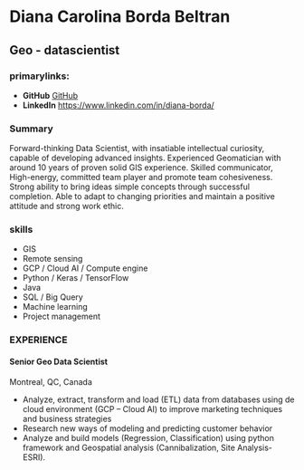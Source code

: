 # Diana Carolina Borda Beltran
## Geo - datascientist 

### primarylinks:
 - **GitHub**
   [GitHub](https://github.com/dianaborda)
 - **LinkedIn**
   https://www.linkedin.com/in/diana-borda/

### Summary
Forward-thinking Data Scientist, with insatiable intellectual curiosity, capable of developing advanced insights. Experienced Geomatician with around 10 years of proven solid GIS experience. Skilled communicator, High-energy, committed team player and promote team cohesiveness. Strong ability to bring ideas simple concepts through successful completion. Able to adapt to changing priorities and maintain a positive attitude and strong work ethic.

### skills
  - GIS
  - Remote sensing
  - GCP / Cloud AI / Compute engine
  - Python / Keras / TensorFlow
  - Java
  - SQL / Big Query
  - Machine learning 
  - Project management
  
 ### EXPERIENCE
  
#### Senior Geo Data Scientist
Montreal, QC, Canada
 - Analyze, extract, transform and load (ETL) data from databases using de cloud environment (GCP – Cloud AI) to improve marketing         techniques and business strategies
 - Research new ways of modeling and predicting customer behavior  
 - Analyze and build models (Regression, Classification) using python framework and Geospatial analysis (Cannibalization, Site 
    Analysis- ESRI). 
  
